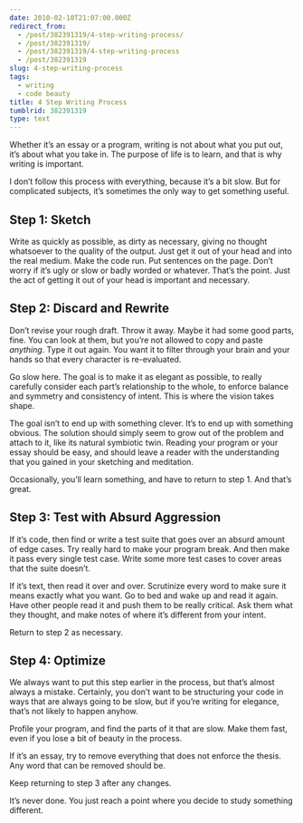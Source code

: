 ```yaml
---
date: 2010-02-10T21:07:00.000Z
redirect_from:
  - /post/382391319/4-step-writing-process/
  - /post/382391319/
  - /post/382391319/4-step-writing-process
  - /post/382391319
slug: 4-step-writing-process
tags:
  - writing
  - code beauty
title: 4 Step Writing Process
tumblrid: 382391319
type: text
---
```

<p>Whether it&rsquo;s an essay or a program, writing is not about what you put out, it&rsquo;s about what you take in.  The purpose of life is to learn, and that is why writing is important.</p>

<p>I don&rsquo;t follow this process with everything, because it&rsquo;s a bit slow.  But for complicated subjects, it&rsquo;s sometimes the only way to get something useful.</p>

<h2>Step 1: Sketch</h2>

<p>Write as quickly as possible, as dirty as necessary, giving no thought whatsoever to the quality of the output.  Just get it out of your head and into the real medium.  Make the code run.  Put sentences on the page.  Don&rsquo;t worry if it&rsquo;s ugly or slow or badly worded or whatever.  That&rsquo;s the point.  Just the act of getting it out of your head is important and necessary.</p>

<h2>Step 2: Discard and Rewrite</h2>

<p>Don&rsquo;t revise your rough draft.  Throw it away.  Maybe it had some good parts, fine.  You can look at them, but you&rsquo;re not allowed to copy and paste <em>anything</em>.  Type it out again.  You want it to filter through your brain and your hands so that every character is re-evaluated.</p>

<p>Go slow here.  The goal is to make it as elegant as possible, to really carefully consider each part&rsquo;s relationship to the whole, to enforce balance and symmetry and consistency of intent.  This is where the vision takes shape.</p>

<p>The goal isn&rsquo;t to end up with something clever.  It&rsquo;s to end up with something obvious.  The solution should simply seem to grow out of the problem and attach to it, like its natural symbiotic twin.  Reading your program or your essay should be easy, and should leave a reader with the understanding that you gained in your sketching and meditation.</p>

<p>Occasionally, you&rsquo;ll learn something, and have to return to step 1.  And that&rsquo;s great.</p>

<h2>Step 3: Test with Absurd Aggression</h2>

<p>If it&rsquo;s code, then find or write a test suite that goes over an absurd amount of edge cases.  Try really hard to make your program break.  And then make it pass every single test case.  Write some more test cases to cover areas that the suite doesn&rsquo;t.</p>

<p>If it&rsquo;s text, then read it over and over.  Scrutinize every word to make sure it means exactly what you want.  Go to bed and wake up and read it again.  Have other people read it and push them to be really critical.  Ask them what they thought, and make notes of where it&rsquo;s different from your intent.</p>

<p>Return to step 2 as necessary.</p>

<h2>Step 4: Optimize</h2>

<p>We always want to put this step earlier in the process, but that&rsquo;s almost always a mistake.  Certainly, you don&rsquo;t want to be structuring your code in ways that are always going to be slow, but if you&rsquo;re writing for elegance, that&rsquo;s not likely to happen anyhow.</p>

<p>Profile your program, and find the parts of it that are slow.  Make them fast, even if you lose a bit of beauty in the process.</p>

<p>If it&rsquo;s an essay, try to remove everything that does not enforce the thesis.  Any word that can be removed should be.</p>

<p>Keep returning to step 3 after any changes.</p>

<p>It&rsquo;s never done.  You just reach a point where you decide to study something different.</p>
